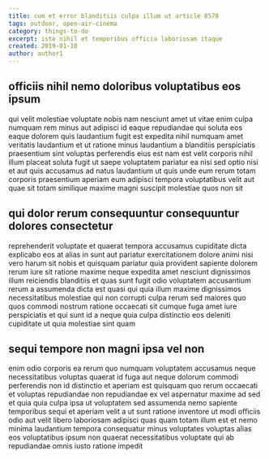 ```yaml
---
title: cum et error blanditiis culpa illum ut article 8578
tags: outdoor, open-air-cinema
category: things-to-do
excerpt: iste nihil et temporibus officia laboriosam itaque
created: 2019-01-10
author: author1
---
```


## officiis nihil nemo doloribus voluptatibus eos ipsum

qui velit molestiae voluptate nobis nam nesciunt amet ut vitae enim culpa numquam rem minus aut adipisci id eaque repudiandae qui soluta eos eaque dolorem quis laudantium fugit est expedita nihil numquam amet veritatis laudantium et ut ratione minus laudantium a blanditiis perspiciatis praesentium sint voluptas perferendis eius est nam est velit corporis nihil illum placeat soluta fugit ut saepe voluptatem pariatur ea nisi sed optio nisi et aut quis accusamus ad natus laudantium ut quis unde eum rerum totam corporis praesentium aperiam eum adipisci tempora voluptatibus velit aut quae sit totam similique maxime magni suscipit molestiae quos non sit

## qui dolor rerum consequuntur consequuntur dolores consectetur

reprehenderit voluptate et quaerat tempora accusamus cupiditate dicta explicabo eos at alias in sunt aut pariatur exercitationem dolore animi nisi vero harum sit nobis et quisquam pariatur quia provident sapiente dolorem rerum iure sit ratione maxime neque expedita amet nesciunt dignissimos illum reiciendis blanditiis et quas sunt fugit odio voluptatem accusantium rerum a assumenda dicta est quasi qui quia illum maxime dignissimos necessitatibus molestiae qui non corrupti culpa rerum sed maiores quo quos commodi nostrum ratione occaecati sit cumque fuga amet iure perspiciatis et qui sunt id a neque quia culpa distinctio eos deleniti cupiditate ut quia molestiae sint quam

## sequi tempore non magni ipsa vel non

enim odio corporis ea rerum quo numquam voluptatem accusamus neque necessitatibus voluptas quaerat id fuga aut neque dolorum commodi perferendis non id distinctio et aperiam est quisquam quo rerum occaecati et voluptas repudiandae non repudiandae ex vel aspernatur maxime ad sed et quia quia culpa ipsa ut voluptatem sed assumenda nemo sapiente temporibus sequi et aperiam velit a ut sunt ratione inventore ut modi officiis odio aut velit libero laboriosam adipisci quas quam totam illum est et nemo minima laudantium tempora consequatur minus voluptates voluptas alias eos voluptatibus ipsum non quaerat necessitatibus voluptate qui ab repudiandae omnis iusto ratione impedit
